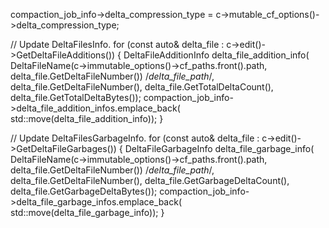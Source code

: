   compaction_job_info->delta_compression_type =
      c->mutable_cf_options()->delta_compression_type;

  // Update DeltaFilesInfo.
  for (const auto& delta_file : c->edit()->GetDeltaFileAdditions()) {
    DeltaFileAdditionInfo delta_file_addition_info(
        DeltaFileName(c->immutable_options()->cf_paths.front().path,
                     delta_file.GetDeltaFileNumber()) /*delta_file_path*/,
        delta_file.GetDeltaFileNumber(), delta_file.GetTotalDeltaCount(),
        delta_file.GetTotalDeltaBytes());
    compaction_job_info->delta_file_addition_infos.emplace_back(
        std::move(delta_file_addition_info));
  }

  // Update DeltaFilesGarbageInfo.
  for (const auto& delta_file : c->edit()->GetDeltaFileGarbages()) {
    DeltaFileGarbageInfo delta_file_garbage_info(
        DeltaFileName(c->immutable_options()->cf_paths.front().path,
                     delta_file.GetDeltaFileNumber()) /*delta_file_path*/,
        delta_file.GetDeltaFileNumber(), delta_file.GetGarbageDeltaCount(),
        delta_file.GetGarbageDeltaBytes());
    compaction_job_info->delta_file_garbage_infos.emplace_back(
        std::move(delta_file_garbage_info));
  }